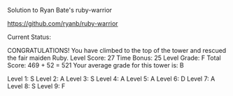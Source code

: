 Solution to Ryan Bate's ruby-warrior

https://github.com/ryanb/ruby-warrior

Current Status:


CONGRATULATIONS! You have climbed to the top of the tower and rescued the fair maiden Ruby.
Level Score: 27
Time Bonus: 25
Level Grade: F
Total Score: 469 + 52 = 521
Your average grade for this tower is: B

  Level 1: S
  Level 2: A
  Level 3: S
  Level 4: A
  Level 5: A
  Level 6: D
  Level 7: A
  Level 8: S
  Level 9: F
